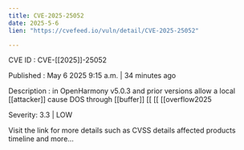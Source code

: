 ```yaml
---
title: CVE-2025-25052
date: 2025-5-6
lien: "https://cvefeed.io/vuln/detail/CVE-2025-25052"

---
```


CVE ID : CVE-[[2025]]-25052

Published :  May 6
2025
9:15 a.m. | 34 minutes ago

Description : in OpenHarmony v5.0.3 and prior versions allow a local  [[attacker]] cause DOS through  [[buffer]]  [[ [[ [[overflow2025

Severity: 3.3 | LOW

Visit the link for more details
such as CVSS details
affected products
timeline
and more...
